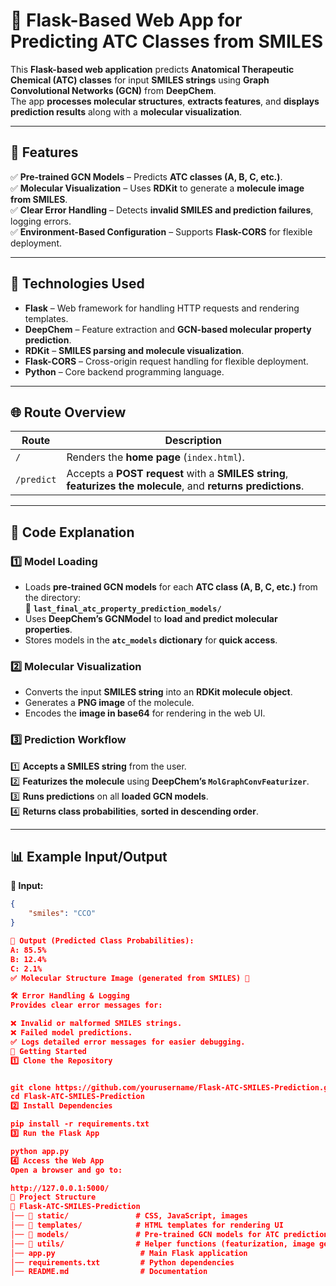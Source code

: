 # 🧪 Flask-Based Web App for Predicting ATC Classes from SMILES

This **Flask-based web application** predicts **Anatomical Therapeutic Chemical (ATC) classes** for input **SMILES strings** using **Graph Convolutional Networks (GCN)** from **DeepChem**.  
The app **processes molecular structures**, **extracts features**, and **displays prediction results** along with a **molecular visualization**.

---

## 🌟 Features
✅ **Pre-trained GCN Models** – Predicts **ATC classes (A, B, C, etc.)**.  
✅ **Molecular Visualization** – Uses **RDKit** to generate a **molecule image from SMILES**.  
✅ **Clear Error Handling** – Detects **invalid SMILES and prediction failures**, logging errors.  
✅ **Environment-Based Configuration** – Supports **Flask-CORS** for flexible deployment.  

---

## 🚀 Technologies Used
- **Flask** – Web framework for handling HTTP requests and rendering templates.
- **DeepChem** – Feature extraction and **GCN-based molecular property prediction**.
- **RDKit** – **SMILES parsing and molecule visualization**.
- **Flask-CORS** – Cross-origin request handling for flexible deployment.
- **Python** – Core backend programming language.

---

## 🌐 Route Overview

| Route        | Description |
|-------------|------------|
| `/`         | Renders the **home page** (`index.html`). |
| `/predict`  | Accepts a **POST request** with a **SMILES string**, **featurizes the molecule**, and **returns predictions**. |

---

## 📖 Code Explanation

### **1️⃣ Model Loading**
- Loads **pre-trained GCN models** for each **ATC class (A, B, C, etc.)** from the directory:  
  📁 **`last_final_atc_property_prediction_models/`**
- Uses **DeepChem’s GCNModel** to **load and predict molecular properties**.
- Stores models in the **`atc_models` dictionary** for **quick access**.

### **2️⃣ Molecular Visualization**
- Converts the input **SMILES string** into an **RDKit molecule object**.
- Generates a **PNG image** of the molecule.
- Encodes the **image in base64** for rendering in the web UI.

### **3️⃣ Prediction Workflow**
1️⃣ **Accepts a SMILES string** from the user.  
2️⃣ **Featurizes the molecule** using **DeepChem’s `MolGraphConvFeaturizer`**.  
3️⃣ **Runs predictions** on all **loaded GCN models**.  
4️⃣ **Returns class probabilities**, **sorted in descending order**.  

---
## 📊 Example Input/Output

**🔹 Input:**  
```json
{
    "smiles": "CCO"
}

🔹 Output (Predicted Class Probabilities):
A: 85.5%
B: 12.4%
C: 2.1%
✅ Molecular Structure Image (generated from SMILES) 🧪

🛠 Error Handling & Logging
Provides clear error messages for:

❌ Invalid or malformed SMILES strings.
❌ Failed model predictions.
✅ Logs detailed error messages for easier debugging.
📌 Getting Started
1️⃣ Clone the Repository


git clone https://github.com/yourusername/Flask-ATC-SMILES-Prediction.git
cd Flask-ATC-SMILES-Prediction
2️⃣ Install Dependencies

pip install -r requirements.txt
3️⃣ Run the Flask App

python app.py
4️⃣ Access the Web App
Open a browser and go to:

http://127.0.0.1:5000/
📜 Project Structure
📂 Flask-ATC-SMILES-Prediction
│── 📂 static/               # CSS, JavaScript, images
│── 📂 templates/            # HTML templates for rendering UI
│── 📂 models/               # Pre-trained GCN models for ATC prediction
│── 📂 utils/                # Helper functions (featurization, image generation)
│── app.py                   # Main Flask application
│── requirements.txt         # Python dependencies
│── README.md                # Documentation
